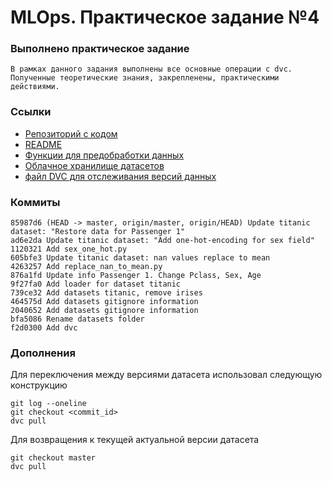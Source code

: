 # MLOps. Практическое задание №4


### Выполнено практическое задание
    В рамках данного задания выполнены все основные операции с dvc. 
    Полученные теоретические знания, закрепленены, практическими действиями.

### Ссылки
- [Репозиторий с кодом](https://github.com/nocsland/urfu_mlops/tree/master/lab4)
- [README](https://github.com/nocsland/urfu_mlops/blob/master/lab4/README.md)
- [Функции для предобработки данных](https://github.com/nocsland/urfu_mlops/tree/master/lab4/src)
- [Облачное хранилище датасетов](https://drive.google.com/drive/folders/1kn2TH2myV6_gXmE1dFD76KoezClE1ygp?usp=sharing)
- [файл DVC для отслеживания версий данных](https://github.com/nocsland/urfu_mlops/blob/master/lab4/datasets.dvc)

### Коммиты
```
85987d6 (HEAD -> master, origin/master, origin/HEAD) Update titanic dataset: "Restore data for Passenger 1"
ad6e2da Update titanic dataset: "Add one-hot-encoding for sex field"
1120321 Add sex_one_hot.py
605bfe3 Update titanic dataset: nan values replace to mean
4263257 Add replace_nan_to_mean.py
876a1fd Update info Passenger 1. Change Pclass, Sex, Age
9f27fa0 Add loader for dataset titanic
739ce32 Add datasets titanic, remove irises
464575d Add datasets gitignore information
2040652 Add datasets gitignore information
bfa5086 Rename datasets folder
f2d0300 Add dvc
```
### Дополнения
Для переключения между версиями датасета использовал следующую конструкцию
```
git log --oneline
git checkout <commit_id>
dvc pull
```
Для возвращения к текущей актуальной версии датасета
```
git checkout master
dvc pull
```